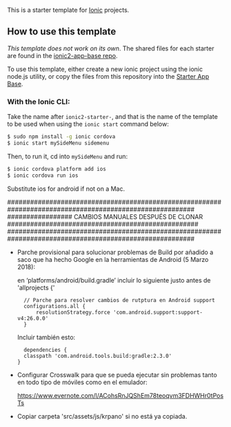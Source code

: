 This is a starter template for [Ionic](http://ionicframework.com/docs/) projects.

## How to use this template

*This template does not work on its own*. The shared files for each starter are found in the [ionic2-app-base repo](https://github.com/ionic-team/ionic2-app-base).

To use this template, either create a new ionic project using the ionic node.js utility, or copy the files from this repository into the [Starter App Base](https://github.com/ionic-team/ionic2-app-base).

### With the Ionic CLI:

Take the name after `ionic2-starter-`, and that is the name of the template to be used when using the `ionic start` command below:

```bash
$ sudo npm install -g ionic cordova
$ ionic start mySideMenu sidemenu
```

Then, to run it, cd into `mySideMenu` and run:

```bash
$ ionic cordova platform add ios
$ ionic cordova run ios
```

Substitute ios for android if not on a Mac.


#########################################################################################################
#################  CAMBIOS MANUALES DESPUÉS DE CLONAR  ##################################################
#########################################################################################################

* Parche provisional para solucionar problemas de Build por añadido a saco que ha hecho Google en la
  herramientas de Android (5 Marzo 2018):

   en ‘platforms/android/build.gradle’ incluir lo siguiente justo antes de 'allprojects {'

        // Parche para resolver cambios de rutptura en Android support
        configurations.all {
            resolutionStrategy.force 'com.android.support:support-v4:26.0.0'
        }

    Incluir también esto:

        dependencies {
        classpath 'com.android.tools.build:gradle:2.3.0'
      }


* Configurar Crosswalk para que se pueda ejecutar sin problemas tanto en todo tipo de móviles como en
  el emulador:

  https://www.evernote.com/l/ACohsRnJQShEm78teoqvm3FDHWHr0tPosTs


* Copiar carpeta 'src/assets/js/krpano' si no está ya copiada.